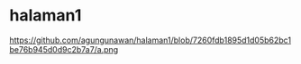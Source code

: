 # halaman1
https://github.com/agungunawan/halaman1/blob/7260fdb1895d1d05b62bc1be76b945d0d9c2b7a7/a.png
